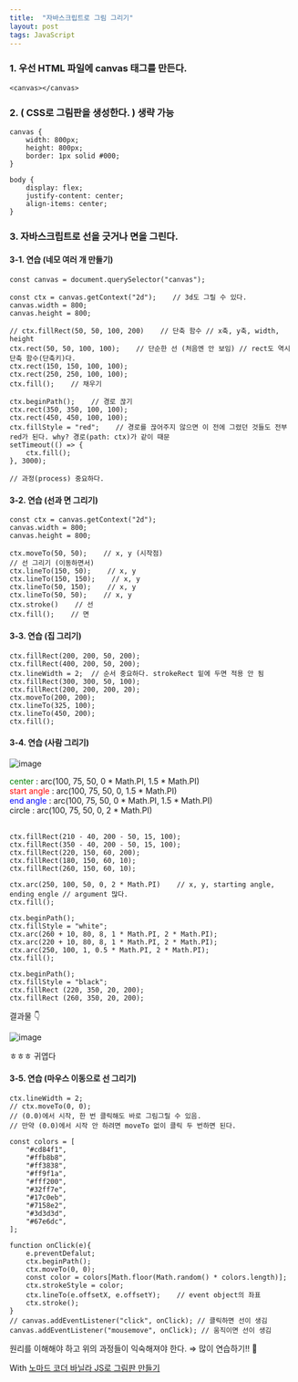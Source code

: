 ```yaml
---
title:  "자바스크립트로 그림 그리기"
layout: post
tags: JavaScript
---
```


### 1. 우선 HTML 파일에 canvas 태그를 만든다.
```
<canvas></canvas>
```

### 2. ( CSS로 그림판을 생성한다. ) 생략 가능
```
canvas {
    width: 800px;
    height: 800px;
    border: 1px solid #000;
}

body {
    display: flex;
    justify-content: center;
    align-items: center;
}
```









### 3. 자바스크립트로 선을 긋거나 면을 그린다.
#### 3-1. 연습 (네모 여러 개 만들기)
```
const canvas = document.querySelector("canvas");

const ctx = canvas.getContext("2d");    // 3d도 그릴 수 있다.
canvas.width = 800;
canvas.height = 800;

// ctx.fillRect(50, 50, 100, 200)    // 단축 함수 // x축, y축, width, height
ctx.rect(50, 50, 100, 100);    // 단순한 선 (처음엔 안 보임) // rect도 역시 단축 함수(단축키)다.
ctx.rect(150, 150, 100, 100); 
ctx.rect(250, 250, 100, 100);
ctx.fill();    // 채우기

ctx.beginPath();    // 경로 끊기
ctx.rect(350, 350, 100, 100);
ctx.rect(450, 450, 100, 100);
ctx.fillStyle = "red";    // 경로를 끊어주지 않으면 이 전에 그렸던 것들도 전부 red가 된다. why? 경로(path: ctx)가 같이 때문
setTimeout(() => {
    ctx.fill();
}, 3000);

// 과정(process) 중요하다.
```

#### 3-2. 연습 (선과 면 그리기)
```
const ctx = canvas.getContext("2d");
canvas.width = 800;
canvas.height = 800;

ctx.moveTo(50, 50);    // x, y (시작점)
// 선 그리기 (이동하면서)
ctx.lineTo(150, 50);    // x, y 
ctx.lineTo(150, 150);    // x, y 
ctx.lineTo(50, 150);    // x, y 
ctx.lineTo(50, 50);    // x, y 
ctx.stroke()    // 선
ctx.fill();    // 면
```

#### 3-3. 연습 (집 그리기)
```
ctx.fillRect(200, 200, 50, 200);
ctx.fillRect(400, 200, 50, 200);
ctx.lineWidth = 2;  // 순서 중요하다. strokeRect 밑에 두면 적용 안 됨
ctx.fillRect(300, 300, 50, 100);
ctx.fillRect(200, 200, 200, 20);
ctx.moveTo(200, 200);
ctx.lineTo(325, 100);    
ctx.lineTo(450, 200);    
ctx.fill();
```

#### 3-4. 연습 (사람 그리기)

![image](https://user-images.githubusercontent.com/108778921/191044813-47ecf8c2-ec7e-4378-a72c-8d4dcc9e7353.png)

<span style="color:green"> center </span>: arc(100, 75, 50, 0 * Math.PI, 1.5 * Math.PI)<br>
<span style="color:red"> start angle </span>: arc(100, 75, 50, 0, 1.5 * Math.PI)<br>
<span style="color:blue"> end angle </span>: arc(100, 75, 50, 0 * Math.PI, 1.5 * Math.PI)<br>
circle : arc(100, 75, 50, 0, 2 * Math.PI)<br><br>

```
ctx.fillRect(210 - 40, 200 - 50, 15, 100);
ctx.fillRect(350 - 40, 200 - 50, 15, 100);
ctx.fillRect(220, 150, 60, 200);
ctx.fillRect(180, 150, 60, 10);
ctx.fillRect(260, 150, 60, 10);

ctx.arc(250, 100, 50, 0, 2 * Math.PI)    // x, y, starting angle, ending engle // argument 많다.
ctx.fill();

ctx.beginPath();
ctx.fillStyle = "white";
ctx.arc(260 + 10, 80, 8, 1 * Math.PI, 2 * Math.PI);
ctx.arc(220 + 10, 80, 8, 1 * Math.PI, 2 * Math.PI);
ctx.arc(250, 100, 1, 0.5 * Math.PI, 2 * Math.PI);
ctx.fill();

ctx.beginPath();
ctx.fillStyle = "black";
ctx.fillRect (220, 350, 20, 200);
ctx.fillRect (260, 350, 20, 200);
```

결과물 👇

![image](https://user-images.githubusercontent.com/108778921/191045868-01262aa9-ab8b-4a6a-8795-9394d7af0c37.png)
<p>ㅎㅎㅎ 귀엽다</p>

#### 3-5. 연습 (마우스 이동으로 선 그리기)
```
ctx.lineWidth = 2;
// ctx.moveTo(0, 0); 
// (0.0)에서 시작, 한 번 클릭해도 바로 그림그릴 수 있음.
// 만약 (0.0)에서 시작 안 하려면 moveTo 없이 클릭 두 번하면 된다.

const colors = [
    "#cd84f1",
    "#ffb8b8",
    "#ff3838",
    "#ff9f1a",
    "#fff200",
    "#32ff7e",
    "#17c0eb",
    "#7158e2",
    "#3d3d3d",
    "#67e6dc",
];

function onClick(e){
    e.preventDefalut;
    ctx.beginPath();
    ctx.moveTo(0, 0);
    const color = colors[Math.floor(Math.random() * colors.length)];
    ctx.strokeStyle = color;
    ctx.lineTo(e.offsetX, e.offsetY);    // event object의 좌표
    ctx.stroke();
}
// canvas.addEventListener("click", onClick); // 클릭하면 선이 생김
canvas.addEventListener("mousemove", onClick); // 움직이면 선이 생김
```

원리를 이해해야 하고 위의 과정들이 익숙해져야 한다. ⇒ 많이 연습하기!! 💪<br>

With <a href="https://nomadcoders.co/javascript-for-beginners-2/lectures/lobby">노마드 코더 바닐라 JS로 그림판 만들기</a>
<br>
<br>
